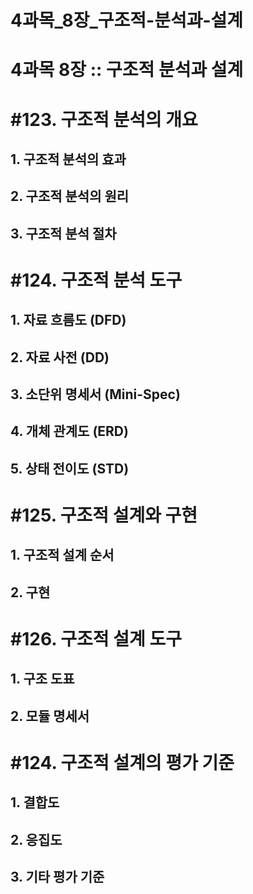 # 4과목_8장_구조적-분석과-설계

# 4과목 8장 :: 구조적 분석과 설계

# #123. 구조적 분석의 개요

## 1. 구조적 분석의 효과

## 2. 구조적 분석의 원리

## 3. 구조적 분석 절차

# #124. 구조적 분석 도구

## 1. 자료 흐름도 (DFD)

## 2. 자료 사전 (DD)

## 3. 소단위 명세서 (Mini-Spec)

## 4. 개체 관계도 (ERD)

## 5. 상태 전이도 (STD)

# #125. 구조적 설계와 구현

## 1. 구조적 설계 순서

## 2. 구현

# #126. 구조적 설계 도구

## 1. 구조 도표

## 2. 모듈 명세서

# #124. 구조적 설계의 평가 기준

## 1. 결합도

## 2. 응집도

## 3. 기타 평가 기준